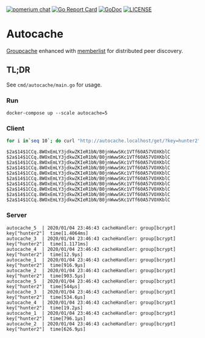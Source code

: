 [![pomerium chat](https://img.shields.io/badge/chat-on%20slack-blue.svg?style=flat&logo=slack)](http://slack.pomerium.io)
[![Go Report Card](https://goreportcard.com/badge/github.com/pomerium/autocache)](https://goreportcard.com/report/github.com/pomerium/autocache)
[![GoDoc](https://godoc.org/github.com/pomerium/autocache?status.svg)](https://godoc.org/github.com/pomerium/autocache)
[![LICENSE](https://img.shields.io/github/license/pomerium/autocache.svg)](https://github.com/pomerium/autocache/blob/master/LICENSE)

# Autocache

[Groupcache](https://github.com/golang/groupcache) enhanced with [memberlist](https://github.com/hashicorp/memberlist) for distributed peer discovery.

## TL;DR

See `cmd/autocache/main.go` for usage.

### Run

`docker-compose up --scale autocache=5`

### Client

```bash
for i in`seq 10`; do curl "http://autocache.localhost/get/?key=hunter2";echo; done

```

```
$2a$14$1CCq.8WOxEmLY3jdkwZKIeR1bN/B0jnWwwSKc1VTf60A57VOXKblC
$2a$14$1CCq.8WOxEmLY3jdkwZKIeR1bN/B0jnWwwSKc1VTf60A57VOXKblC
$2a$14$1CCq.8WOxEmLY3jdkwZKIeR1bN/B0jnWwwSKc1VTf60A57VOXKblC
$2a$14$1CCq.8WOxEmLY3jdkwZKIeR1bN/B0jnWwwSKc1VTf60A57VOXKblC
$2a$14$1CCq.8WOxEmLY3jdkwZKIeR1bN/B0jnWwwSKc1VTf60A57VOXKblC
$2a$14$1CCq.8WOxEmLY3jdkwZKIeR1bN/B0jnWwwSKc1VTf60A57VOXKblC
$2a$14$1CCq.8WOxEmLY3jdkwZKIeR1bN/B0jnWwwSKc1VTf60A57VOXKblC
$2a$14$1CCq.8WOxEmLY3jdkwZKIeR1bN/B0jnWwwSKc1VTf60A57VOXKblC
$2a$14$1CCq.8WOxEmLY3jdkwZKIeR1bN/B0jnWwwSKc1VTf60A57VOXKblC
$2a$14$1CCq.8WOxEmLY3jdkwZKIeR1bN/B0jnWwwSKc1VTf60A57VOXKblC
```

### Server

```
autocache_5  | 2020/01/04 23:46:43 cacheHandler: group[bcrypt]	key["hunter2"]	time[1.4064ms]
autocache_3  | 2020/01/04 23:46:43 cacheHandler: group[bcrypt]	key["hunter2"]	time[1.1171ms]
autocache_4  | 2020/01/04 23:46:43 cacheHandler: group[bcrypt]	key["hunter2"]	time[12.9µs]
autocache_1  | 2020/01/04 23:46:43 cacheHandler: group[bcrypt]	key["hunter2"]	time[916.9µs]
autocache_2  | 2020/01/04 23:46:43 cacheHandler: group[bcrypt]	key["hunter2"]	time[903.5µs]
autocache_5  | 2020/01/04 23:46:43 cacheHandler: group[bcrypt]	key["hunter2"]	time[544µs]
autocache_3  | 2020/01/04 23:46:43 cacheHandler: group[bcrypt]	key["hunter2"]	time[534.6µs]
autocache_4  | 2020/01/04 23:46:43 cacheHandler: group[bcrypt]	key["hunter2"]	time[19.2µs]
autocache_1  | 2020/01/04 23:46:43 cacheHandler: group[bcrypt]	key["hunter2"]	time[796.1µs]
autocache_2  | 2020/01/04 23:46:43 cacheHandler: group[bcrypt]	key["hunter2"]	time[626.9µs]
```
